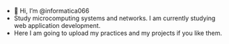 - 👋 Hi, I’m @informatica066
- Study microcomputing systems and networks. I am currently studying web application development.
- Here I am going to upload my practices and my projects if you like them.

<!---
informatica066/informatica066 is a ✨ special ✨ repository because its `README.md` (this file) appears on your GitHub profile.
You can click the Preview link to take a look at your changes.
--->

